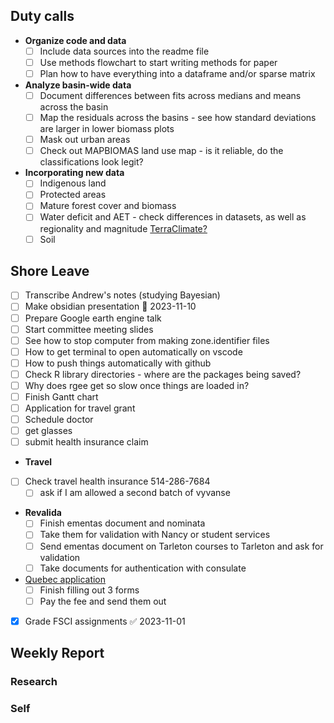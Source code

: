 ## Duty calls
- **Organize code and data**
	- [ ] Include data sources into the readme file
	- [ ] Use methods flowchart to start writing methods for paper
	- [ ] Plan how to have everything into a dataframe and/or sparse matrix
- **Analyze basin-wide data**
	- [ ] Document differences between fits across medians and means across the basin
	- [ ] Map the residuals across the basins - see how standard deviations are larger in lower biomass plots
	- [ ] Mask out urban areas
	- [ ] Check out MAPBIOMAS land use map - is it reliable, do the classifications look legit?
- **Incorporating new data**
	- [ ] Indigenous land
	- [ ] Protected areas
	- [ ] Mature forest cover and biomass
	- [ ] Water deficit and AET - check differences in datasets, as well as regionality and magnitude [TerraClimate?](https://developers.google.com/earth-engine/datasets/catalog/IDAHO_EPSCOR_TERRACLIMATE#bands)
	- [ ] Soil
## Shore Leave
- [ ] Transcribe Andrew's notes (studying Bayesian)
- [ ] Make obsidian presentation 📅 2023-11-10
- [ ] Prepare Google earth engine talk
- [ ] Start committee meeting slides
- [ ] See how to stop computer from making zone.identifier files
- [ ] How to get terminal to open automatically on vscode
- [ ] How to push things automatically with github
- [ ] Check R library directories - where are the packages being saved?
- [ ] Why does rgee get so slow once things are loaded in?
- [ ] Finish Gantt chart
- [ ] Application for travel grant
- [ ] Schedule doctor
- [ ] get glasses
- [ ] submit health insurance claim
- **Travel**
- [ ] Check travel health insurance 514-286-7684
	- [ ] ask if I am allowed a second batch of vyvanse

- **Revalida**
	- [ ] Finish ementas document and nominata
	- [ ] Take them for validation with Nancy or student services
	- [ ] Send ementas document on Tarleton courses to Tarleton and ask for validation
	- [ ] Take documents for authentication with consulate

- [Quebec application](https://www.quebec.ca/en/immigration/sponsor-family-member/sponsoring-spouse-conjugal-partner/submitting-undertaking-application)
	- [ ] Finish filling out 3 forms
	- [ ] Pay the fee and send them out

- [x] Grade FSCI assignments ✅ 2023-11-01
## Weekly Report
### Research

### Self

